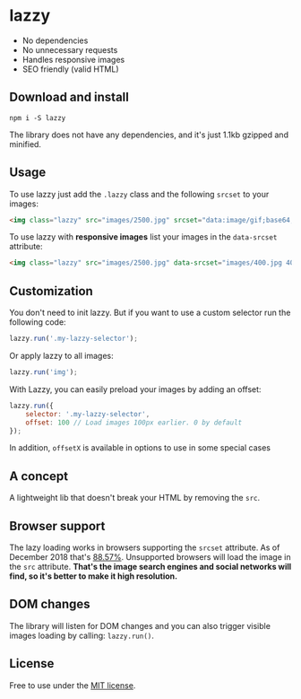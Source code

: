 # lazzy

- No dependencies
- No unnecessary requests
- Handles responsive images
- SEO friendly (valid HTML)


## Download and install

```
npm i -S lazzy
```


The library does not have any dependencies, and it's just 1.1kb gzipped and minified.

## Usage

To use lazzy just add the `.lazzy` class and the following `srcset` to your images:
```html
<img class="lazzy" src="images/2500.jpg" srcset="data:image/gif;base64,R0lGODlhAQABAIAAAP///////yH5BAEKAAEALAAAAAABAAEAAAICTAEAOw==" alt="" />
```

To use lazzy with **responsive images** list your images in the `data-srcset` attribute:
```html
<img class="lazzy" src="images/2500.jpg" data-srcset="images/400.jpg 400w, images/400.webp 400w, images/600.jpg 600w, images/1000.jpg 1000w" srcset="data:image/gif;base64,R0lGODlhAQABAIAAAP///////yH5BAEKAAEALAAAAAABAAEAAAICTAEAOw==" alt="" />
```

## Customization

You don't need to init lazzy. But if you want to use a custom selector run the following code:
```js
lazzy.run('.my-lazzy-selector');
```

Or apply lazzy to all images:
```js
lazzy.run('img');
```

With Lazzy, you can easily preload your images by adding an offset:
```js
lazzy.run({
    selector: '.my-lazzy-selector',
    offset: 100 // Load images 100px earlier. 0 by default
});
```
In addition, `offsetX` is available in options to use in some special cases

## A concept

A lightweight lib that doesn't break your HTML by removing the `src`.

## Browser support

The lazy loading works in browsers supporting the `srcset` attribute. As of December 2018 that's [88.57%](http://caniuse.com/#feat=srcset). Unsupported browsers will load the image in the `src` attribute. **That's the image search engines and social networks will find, so it's better to make it high resolution.**

## DOM changes

The library will listen for DOM changes and you can also trigger visible images loading by calling: `lazzy.run()`.


## License
Free to use under the [MIT license](http://opensource.org/licenses/MIT).

